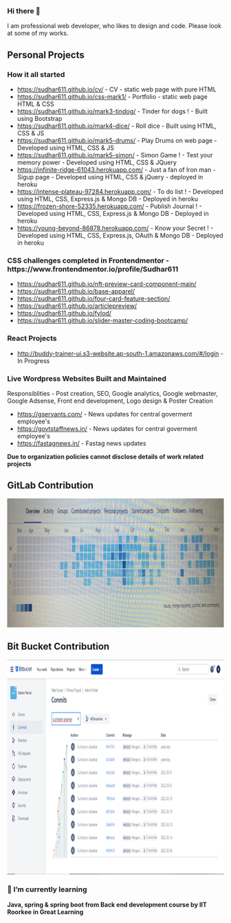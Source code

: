### Hi there 👋

I am professional web developer, who likes to design and code. Please look at some of my works.

<h2>Personal Projects</h2> 

<h3>How it all started</h3>

- https://sudhar611.github.io/cv/ - CV - static web page with pure HTML 
- https://sudhar611.github.io/css-mark1/ - Portfolio - static web page HTML & CSS
- https://sudhar611.github.io/mark3-tindog/ - Tinder for dogs ! - Built using Bootstrap
- https://sudhar611.github.io/mark4-dice/ - Roll dice - Built using HTML, CSS & JS
- https://sudhar611.github.io/mark5-drums/ - Play Drums on web page - Developed using HTML, CSS & JS
- https://sudhar611.github.io/mark5-simon/ - Simon Game ! - Test your memory power - Developed using HTML, CSS & JQuery
- https://infinite-ridge-61043.herokuapp.com/ - Just a fan of Iron man - Sigup page - Developed using HTML, CSS & jQuery - deployed in heroku 
- https://intense-plateau-97284.herokuapp.com/ - To do list ! - Developed using HTML, CSS, Express.js & Mongo DB - Deployed in heroku
- https://frozen-shore-52335.herokuapp.com/ - Publish Journal !  -  Developed using HTML, CSS, Express.js & Mongo DB - Deployed in heroku
- https://young-beyond-86878.herokuapp.com/ - Know your Secret ! - Developed using HTML, CSS, Express.js, OAuth & Mongo DB - Deployed in heroku

<h3>CSS challenges completed in Frontendmentor - https://www.frontendmentor.io/profile/Sudhar611</h3>

- https://sudhar611.github.io/nft-preview-card-component-main/
- https://sudhar611.github.io/base-apparel/
- https://sudhar611.github.io/four-card-feature-section/
- https://sudhar611.github.io/articlepreview/
- https://sudhar611.github.io/fylod/
- https://sudhar611.github.io/slider-master-coding-bootcamp/

<h3>React Projects</h3>

- http://buddy-trainer-ui.s3-website.ap-south-1.amazonaws.com/#/login - In Progress

<h3>Live Wordpress Websites Built and Maintained</h3>

Responsiblities - Post creation, SEO, Google analytics, Google webmaster, Google Adsense, Front end development, Logo design & Poster Creation

- https://gservants.com/ - News updates for central goverment employee's
- https://govtstaffnews.in/ - News updates for central goverment employee's
- https://fastagnews.in/ - Fastag news updates 

<b>Due to organization policies cannot disclose details of work related projects<b>

<h2>GitLab Contribution </h2>

<img src="./images/gitlab-contribution.jpg" width="1300px" height="300px" />

<h2>Bit Bucket Contribution</h2>

<img src="./images/bitbucket-contribution.jpg" width="1300px" height="500px" />
  
<h3>🌱 I’m currently learning</h3>
  Java, spring & spring boot from Back end development course by IIT Roorkee in Great Learning
  
<!--
**Sudhar611/Sudhar611** is a ✨ _special_ ✨ repository because its `README.md` (this file) appears on your GitHub profile.

Here are some ideas to get you started:

- 🔭 I’m currently working on ...
- 🌱 I’m currently learning ...
- 👯 I’m looking to collaborate on ...
- 🤔 I’m looking for help with ...
- 💬 Ask me about ...
- 📫 How to reach me: ...
- 😄 Pronouns: ...
- ⚡ Fun fact: ...
-->
